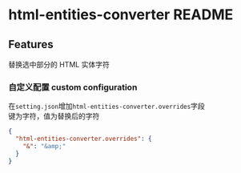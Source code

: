 # html-entities-converter README

## Features

替换选中部分的 HTML 实体字符

### 自定义配置 custom configuration

在`setting.json`增加`html-entities-converter.overrides`字段  
键为字符，值为替换后的字符

```json
{
  "html-entities-converter.overrides": {
    "&": "&amp;"
  }
}
```
